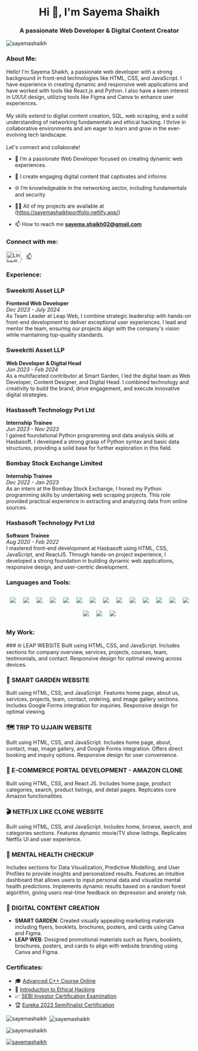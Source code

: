 <h1 align="center">Hi 👋, I'm Sayema Shaikh</h1>
<h3 align="center">A passionate Web Developer & Digital Content Creator</h3>

<p align="left"> <img src="https://komarev.com/ghpvc/?username=sayemashaikh&label=Profile%20views&color=0e75b6&style=flat" alt="sayemashaikh" /> </p>

<h3 align="left">About Me:</h3>
<p align="left">
  Hello! I'm Sayema Shaikh, a passionate web developer with a strong background in front-end technologies like HTML, CSS, and JavaScript. I have experience in creating dynamic and responsive web applications and have worked with tools like React.js and Python. I also have a keen interest in UX/UI design, utilizing tools like Figma and Canva to enhance user experiences.
  <br><br>
  My skills extend to digital content creation, SQL, web scraping, and a solid understanding of networking fundamentals and ethical hacking. I thrive in collaborative environments and am eager to learn and grow in the ever-evolving tech landscape.
  <br><br>
  Let's connect and collaborate!
</p>

- 🌟 I’m a passionate Web Developer focused on creating dynamic web experiences.

- 🎨 I create engaging digital content that captivates and informs

- 🌐 I’m knowledgeable in the networking sector, including fundamentals and security

- 👨‍💻 All of my projects are available at (https://sayemashaikhportfolio.netlify.app/)

- 📫 How to reach me **sayema.shaikh02@gmail.com**

<h3 align="left">Connect with me:</h3>
<p align="left">
  <a href="https://linkedin.com/in/sayema-shaikh-49665921" target="blank">
    <img align="center" src="https://raw.githubusercontent.com/rahuldkjain/github-profile-readme-generator/master/src/images/icons/Social/linked-in-alt.svg" alt="LinkedIn Profile" height="30" width="40" />
  </a>
  <a href="mailto:sayema.shaikh02@gmail.com" style="margin-left: 10px;" height="30" width="40">
    📫
  </a>
</p>

<h3 align="left">Experience:</h3>

### Sweekriti Asset LLP
**Frontend Web Developer**  
*Dec 2023 - July 2024*  
As Team Leader at Leap Web, I combine strategic leadership with hands-on front-end development to deliver exceptional user experiences. I lead and mentor the team, ensuring our projects align with the company's vision while maintaining top-quality standards.

### Sweekriti Asset LLP
**Web Developer & Digital Head**  
*Jun 2023 - Feb 2024*  
As a multifaceted contributor at Smart Garden, I led the digital team as Web Developer, Content Designer, and Digital Head. I combined technology and creativity to build the brand, drive engagement, and execute innovative digital strategies.

### Hasbasoft Technology Pvt Ltd
**Internship Trainee**  
*Jun 2023 - Nov 2023*  
I gained foundational Python programming and data analysis skills at Hasbasoft. I developed a strong grasp of Python syntax and basic data structures, providing a solid base for further exploration in this field.

### Bombay Stock Exchange Limited
**Internship Trainee**  
*Dec 2022 - Jan 2023*  
As an intern at the Bombay Stock Exchange, I honed my Python programming skills by undertaking web scraping projects. This role provided practical experience in extracting and analyzing data from online sources.

### Hasbasoft Technology Pvt Ltd
**Software Trainee**  
*Aug 2020 - Feb 2022*  
I mastered front-end development at Hasbasoft using HTML, CSS, JavaScript, and ReactJS. Through hands-on project experience, I developed a strong foundation in building dynamic web applications, responsive design, and user-centric development.

<h3 align="left">Languages and Tools:</h3>
<div class="skills-container" style="display: flex; flex-wrap: wrap; justify-content: center; align-items: center; margin-top: 20px;">
  <img src="https://img.shields.io/badge/HTML-E34F26?style=for-the-badge&logo=html5&logoColor=white" class="bounce" style="animation: bounce 2s infinite; margin: 10px;">
  <img src="https://img.shields.io/badge/CSS3-1572B6?style=for-the-badge&logo=css3&logoColor=white" class="pulse" style="animation: pulse 1s infinite; margin: 10px;">
  <img src="https://img.shields.io/badge/JavaScript-F7DF1E?style=for-the-badge&logo=javascript&logoColor=black" class="bounce" style="animation: bounce 2s infinite; margin: 10px;">
  <img src="https://img.shields.io/badge/React-61DAFB?style=for-the-badge&logo=react&logoColor=black" class="rotate" style="animation: rotate 5s linear infinite; margin: 10px;">
  <img src="https://img.shields.io/badge/Figma-0ACF83?style=for-the-badge&logo=figma&logoColor=white" class="rotate" style="animation: rotate 5s linear infinite; margin: 10px;">
  <img src="https://img.shields.io/badge/Canva-00C4CC?style=for-the-badge&logo=canva&logoColor=white" class="pulse" style="animation: pulse 1s infinite; margin: 10px;">
  <img src="https://img.shields.io/badge/Python-3776AB?style=for-the-badge&logo=python&logoColor=white" class="bounce" style="animation: bounce 2s infinite; margin: 10px;">
  <img src="https://img.shields.io/badge/C%2B%2B-00599C?style=for-the-badge&logo=c%2B%2B&logoColor=white" class="pulse" style="animation: pulse 1s infinite; margin: 10px;">
  <img src="https://img.shields.io/badge/Web%20Scraping-007ACC?style=for-the-badge&logo=python&logoColor=white" class="bounce" style="animation: bounce 2s infinite; margin: 10px;">
  <img src="https://img.shields.io/badge/Digital%20Marketing%20Content%20Creation-FFCA28?style=for-the-badge&logo=adobe&logoColor=black" class="rotate" style="animation: rotate 5s linear infinite; margin: 10px;">
  <img src="https://img.shields.io/badge/SQL%20Injection-FF5722?style=for-the-badge&logo=sql&logoColor=white" class="bounce" style="animation: bounce 2s infinite; margin: 10px;">
  <img src="https://img.shields.io/badge/Networking%20Fundamentals-4CAF50?style=for-the-badge&logo=cisco&logoColor=white" class="pulse" style="animation: pulse 1s infinite; margin: 10px;">
  <img src="https://img.shields.io/badge/Routing%20Protocols-2196F3?style=for-the-badge&logo=cisco&logoColor=white" class="rotate" style="animation: rotate 5s linear infinite; margin: 10px;">
  <img src="https://img.shields.io/badge/Network%20Security-9C27B0?style=for-the-badge&logo=cisco&logoColor=white" class="bounce" style="animation: bounce 2s infinite; margin: 10px;">
  <img src="https://img.shields.io/badge/Network%20Troubleshooting-FF9800?style=for-the-badge&logo=cisco&logoColor=white" class="pulse" style="animation: pulse 1s infinite; margin: 10px;">
  <img src="https://img.shields.io/badge/Network%20Monitoring%20Tools-3F51B5?style=for-the-badge&logo=wireshark&logoColor=white" class="rotate" style="animation: rotate 5s linear infinite; margin: 10px;">
  <img src="https://img.shields.io/badge/Ethical%20Hacking-009688?style=for-the-badge&logo=hackerearth&logoColor=white" class="bounce" style="animation: bounce 2s infinite; margin: 10px;">
</div>


<h3 align="left">My Work:</h3>
### 🌐 LEAP WEBSITE
Built using HTML, CSS, and JavaScript. Includes sections for company overview, services, projects, courses, team, testimonials, and contact. Responsive design for optimal viewing across devices.

### 🌿 SMART GARDEN WEBSITE
Built using HTML, CSS, and JavaScript. Features home page, about us, services, projects, team, contact, ordering, and image gallery sections. Includes Google Forms integration for inquiries. Responsive design for optimal viewing.

### 🗺️ TRIP TO UJJAIN WEBSITE
Built using HTML, CSS, and JavaScript. Includes home page, about, contact, map, image gallery, and Google Forms integration. Offers direct booking and inquiry options. Responsive design for user convenience.

### 🛒 E-COMMERCE PORTAL DEVELOPMENT - AMAZON CLONE
Built using HTML, CSS, and React JS. Includes home page, product categories, search, product listings, and detail pages. Replicates core Amazon functionalities.

### 🎬 NETFLIX LIKE CLONE WEBSITE
Built using HTML, CSS, and JavaScript. Includes home, browse, search, and categories sections. Features dynamic movie/TV show listings. Replicates Netflix UI and user experience.

### 🧠 MENTAL HEALTH CHECKUP
Includes sections for Data Visualization, Predictive Modelling, and User Profiles to provide insights and personalized results. Features an intuitive dashboard that allows users to input personal data and visualize mental health predictions. Implements dynamic results based on a random forest algorithm, giving users real-time feedback on depression and anxiety risk.

### 🎨 DIGITAL CONTENT CREATION
- **SMART GARDEN**: Created visually appealing marketing materials including flyers, booklets, brochures, posters, and cards using Canva and Figma.
- **LEAP WEB**: Designed promotional materials such as flyers, booklets, brochures, posters, and cards to align with website branding using Canva and Figma.

<h3 align="left">Certificates:</h3>

- 🎓 [Advanced C++ Course Online](https://simpli-web.app.link/e/oIdldiHV5Mb)
- 🔐 [Introduction to Ethical Hacking](https://www.mygreatlearning.com/certificate/DMRBIHPX)
- 📈 [SEBI Investor Certification Examination](https://rb.gy/95uehx)
- 🏆 [Eureka 2023 Semifinalist Certification](https://shorturl.at/YmWds)


<p><img align="left" src="https://github-readme-stats.vercel.app/api/top-langs?username=sayemashaikh&show_icons=true&locale=en&layout=compact" alt="sayemashaikh" /></p>

<p>&nbsp;<img align="center" src="https://github-readme-stats.vercel.app/api?username=sayemashaikh&show_icons=true&locale=en" alt="sayemashaikh" /></p>

<p><img align="center" src="https://github-readme-streak-stats.herokuapp.com/?user=sayemashaikh&" alt="sayemashaikh" /></p>

<p align="left"> <a href="https://github.com/ryo-ma/github-profile-trophy"><img src="https://github-profile-trophy.vercel.app/?username=sayemashaikh" alt="sayemashaikh" /></a> </p>
